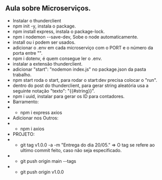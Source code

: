 ## Aula sobre Microserviços.

- Instalar o thunderclient
- npm init -y, instala o package.
- npm install express, instala o package-lock.
- npm i nodemon --save-dev, Sobe o node automaticamente.
- install ou i podem ser usados.
- adicionar o .env em cada microserviço com o PORT e o número da porta entre "".
- npm i dotenv, é quem consegue ler o .env.
- instalar a extensão thunderclient.
- adicionar "start": "nodemon index.js" no package.json da pasta trabalho. 
- npm start roda o start, para rodar o start:dev precisa colocar o "run".
- dentro do post do thunderclient, para gerar string aleatória usa a seguinte notação "texto": "{{#string}}".
- npm i uuid, instalar para gerar os ID para contadores.
- Barramento:
- - npm i express axios
- Adicionar nos Outros:
- - npm i axios
- PROJETO:
- - git tag v1.0.0 -a -m "Entrega do dia 20/05." => O tag se refere ao ultimo commit feito, caso não seja especificado.
- - git push origin main --tags
- - git push origin v1.0.0